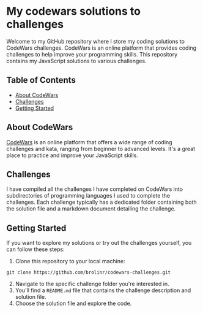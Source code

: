 # My codewars solutions to challenges

Welcome to my GitHub repository where I store my coding solutions to CodeWars challenges. CodeWars is an online platform
that provides coding challenges to help improve your programming skills. This repository contains my JavaScript 
solutions to various challenges.

## Table of Contents
- [About CodeWars](#about-codewars)
- [Challenges](#challenges)
- [Getting Started](#getting-started)

## About CodeWars
[CodeWars](https://www.codewars.com/) is an online platform that offers a wide range of coding challenges and kata, 
ranging from beginner to advanced levels. It's a great place to practice and improve your JavaScript skills.

## Challenges
I have compiled all the challenges I have completed on CodeWars into subdirectories of programming languages I used to
complete the challenges.
Each challenge typically has a dedicated folder containing both the solution file and a markdown document detailing the 
challenge.

## Getting Started
If you want to explore my solutions or try out the challenges yourself, you can follow these steps:

1. Clone this repository to your local machine:
```shell
git clone https://github.com/brolinr/codewars-challenges.git
```

2. Navigate to the specific challenge folder you're interested in.
3. You'll find a `README.md` file that contains the challenge description and solution file.
4. Choose the solution file and explore the code.